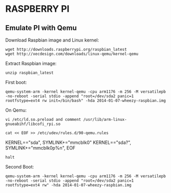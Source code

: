 RASPBERRY PI
============

Emulate PI with Qemu
--------------------

Download Raspbian image and Linux kernel:

    wget http://downloads.raspberrypi.org/raspbian_latest
    wget http://xecdesign.com/downloads/linux-qemu/kernel-qemu

Extract Raspbian image:

    unzip raspbian_latest

First boot:

    qemu-system-arm -kernel kernel-qemu -cpu arm1176 -m 256 -M versatilepb -no-reboot -serial stdio -append "root=/dev/sda2 panic=1 rootfstype=ext4 rw init=/bin/bash" -hda 2014-01-07-wheezy-raspbian.img

On Qemu:

    vi /etc/ld.so.preload and comment /usr/lib/arm-linux-gnueabihf/libcofi_rpi.so

    cat << EOF >> /etc/udev/rules.d/90-qemu.rules
KERNEL=="sda", SYMLINK+="mmcblk0"
KERNEL=="sda?", SYMLINK+="mmcblk0p%n",
EOF

    halt

Second Boot:

    qemu-system-arm -kernel kernel-qemu -cpu arm1176 -m 256 -M versatilepb -no-reboot -serial stdio -append "root=/dev/sda2 panic=1 rootfstype=ext4 rw" -hda 2014-01-07-wheezy-raspbian.img
